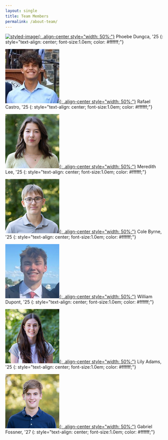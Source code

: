 ```yaml
---
layout: single
title: Team Members
permalink: /about-team/
---
```


[![styled-image](/assets/images/phoebe_profile.jpg "Phoebe Dungca, '25"){: .align-center style="width: 50%;"}](/assets/images/phoebe_profile.jpg "Phoebe Dungca, '25")
Phoebe Dungca, '25 
{: style="text-align: center; font-size:1.0em; color: #ffffff;"}

[![styled-image](/assets/images/rafa_profile.jpg "Rafael Castro, '25"){: .align-center style="width: 50%;"}](/assets/images/rafa_profile.jpg "Rafael Castro, '25")
Rafael Castro, '25 
{: style="text-align: center; font-size:1.0em; color: #ffffff;"}

[![styled-image](/assets/images/meredith_profile.jpg "Meredith Lee, '25"){: .align-center style="width: 50%;"}](/assets/images/meredith_profile.jpg "Meredith Lee, '25")
Meredith Lee, '25 
{: style="text-align: center; font-size:1.0em; color: #ffffff;"}

[![styled-image](/assets/images/cole_profile.jpg "Cole Byrne, '25"){: .align-center style="width: 50%;"}](/assets/images/cole_profile.jpg "Cole Byrne, '25")
Cole Byrne, '25 
{: style="text-align: center; font-size:1.0em; color: #ffffff;"}

[![styled-image](/assets/images/will_profile.jpg "William Dupont, '25"){: .align-center style="width: 50%;"}](/assets/images/will_profile.jpg "William Dupont, '25")
William Dupont, '25 
{: style="text-align: center; font-size:1.0em; color: #ffffff;"}

[![styled-image](/assets/images/lily_profile.jpg "Lily Adams, '25"){: .align-center style="width: 50%;"}](/assets/images/lily_profile.jpg "Lily Adams, '25")
Lily Adams, '25 
{: style="text-align: center; font-size:1.0em; color: #ffffff;"}

[![styled-image](/assets/images/gabriel_profile.jpg "Gabriel Fossner, '27"){: .align-center style="width: 50%;"}](/assets/images/gabriel_profile.jpg "Gabriel Fossner, '27")
Gabriel Fossner, '27 
{: style="text-align: center; font-size:1.0em; color: #ffffff;"}

